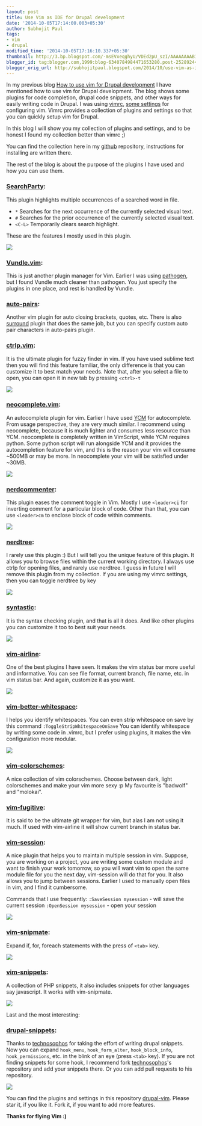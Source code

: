 ```yaml
---
layout: post
title: Use Vim as IDE for Drupal development
date: '2014-10-05T17:14:00.003+05:30'
author: Subhojit Paul
tags:
- vim
- drupal
modified_time: '2014-10-05T17:16:10.337+05:30'
thumbnail: http://3.bp.blogspot.com/-msEVxeqghyU/VDEd2pU_szI/AAAAAAAAB1M/Ab3EcSiNawM/s72-c/vim-searchparty.gif
blogger_id: tag:blogger.com,1999:blog-6340784984471653280.post-2528924401164485982
blogger_orig_url: http://subhojitpaul.blogspot.com/2014/10/use-vim-as-ide-for-drupal-development.html
---
```


In my previous blog [How to use vim for Drupal development](http://subhojitpaul.blogspot.com/2013/03/how-to-use-vim-for-drupal-development.html) I have mentioned how to use vim for Drupal development. The blog shows some plugins for code completion, drupal code snippets, and other ways for easily writing code in Drupal. I was using [vimrc](https://www.drupal.org/project/vimrc), [some settings](https://www.drupal.org/node/29325) for configuring vim. Vimrc provides a collection of plugins and settings so that you can quickly setup vim for Drupal.

In this blog I will show you my collection of plugins and settings, and to be honest I found my collection better than vimrc ;)

You can find the collection here in my [github](https://github.com/subhojit777/drupal-vim) repository, instructions for installing are written there.

The rest of the blog is about the purpose of the plugins I have used and how you can use them.

### **[SearchParty](https://github.com/dahu/SearchParty):**
This plugin highlights multiple occurrences of a searched word in file.

*   `*` Searches for the next occurrence of the currently selected visual text.
*   `#` Searches for the prior occurrence of the currently selected visual text.
*   `<C-L>` Temporarily clears search highlight.

These are the features I mostly used in this plugin.

[![](http://3.bp.blogspot.com/-msEVxeqghyU/VDEd2pU_szI/AAAAAAAAB1M/Ab3EcSiNawM/s1600/vim-searchparty.gif)](http://3.bp.blogspot.com/-msEVxeqghyU/VDEd2pU_szI/AAAAAAAAB1M/Ab3EcSiNawM/s1600/vim-searchparty.gif)

### **[Vundle.vim](https://github.com/gmarik/Vundle.vim):**
This is just another plugin manager for Vim. Earlier I was using [pathogen](https://github.com/tpope/vim-pathogen), but I found Vundle much cleaner than pathogen. You just specify the plugins in one place, and rest is handled by Vundle.

### **[auto-pairs](https://github.com/jiangmiao/auto-pairs):**
Another vim plugin for auto closing brackets, quotes, etc. There is also [surround](https://github.com/tpope/vim-surround) plugin that does the same job, but you can specify custom auto pair characters in auto-pairs plugin.

### **[ctrlp.vim](https://github.com/kien/ctrlp.vim):**
It is the ultimate plugin for fuzzy finder in vim. If you have used sublime text then you will find this feature familiar, the only difference is that you can customize it to best match your needs. Note that, after you select a file to open, you can open it in new tab by pressing `<ctrl>-t`

[![](http://4.bp.blogspot.com/-xoMBlZByppk/VDEgSa-0UTI/AAAAAAAAB1Y/bV78yXK69Do/s1600/vim-ctrlp.gif)](http://4.bp.blogspot.com/-xoMBlZByppk/VDEgSa-0UTI/AAAAAAAAB1Y/bV78yXK69Do/s1600/vim-ctrlp.gif)

### **[neocomplete.vim](https://github.com/Shougo/neocomplete.vim):**
An autocomplete plugin for vim. Earlier I have used [YCM](https://github.com/Valloric/YouCompleteMe) for autocomplete. From usage perspective, they are very much similar. I recommend using neocomplete, because it is much lighter and consumes less resource than YCM. neocomplete is completely written in VimScript, while YCM requires python. Some python script will run alongside YCM and it provides the autocompletion feature for vim, and this is the reason your vim will consume ~500MB or may be more. In neocomplete your vim will be satisfied under ~30MB.

[![](http://1.bp.blogspot.com/-5rxpk3ENwyk/VDEh0RssNjI/AAAAAAAAB1k/UmpmfpmsVzg/s1600/vim-neocomplete.gif)](http://1.bp.blogspot.com/-5rxpk3ENwyk/VDEh0RssNjI/AAAAAAAAB1k/UmpmfpmsVzg/s1600/vim-neocomplete.gif)

### **[nerdcommenter](https://github.com/scrooloose/nerdcommenter):**
This plugin eases the comment toggle in Vim. Mostly I use `<leader>ci` for inverting comment for a particular block of code. Other than that, you can use `<leader>cm` to enclose block of code within comments.

[![](http://2.bp.blogspot.com/-j2-QohD_U98/VDEipF9cWnI/AAAAAAAAB10/itzRLDiTQxQ/s1600/vim-nerdcommenter.gif)](http://2.bp.blogspot.com/-j2-QohD_U98/VDEipF9cWnI/AAAAAAAAB10/itzRLDiTQxQ/s1600/vim-nerdcommenter.gif)

### **[nerdtree](https://github.com/scrooloose/nerdtree):**
I rarely use this plugin :) But I will tell you the unique feature of this plugin. It allows you to browse files within the current working directory. I always use ctrlp for opening files, and rarely use nerdtree. I guess in future I will remove this plugin from my collection. If you are using my vimrc settings, then you can toggle nerdtree by <F7> key

[![](http://2.bp.blogspot.com/-OnuOl4ucDDU/VDEjOqNB7OI/AAAAAAAAB18/qJRf2gwfM3E/s1600/vim-nerdtree.png)](http://2.bp.blogspot.com/-OnuOl4ucDDU/VDEjOqNB7OI/AAAAAAAAB18/qJRf2gwfM3E/s1600/vim-nerdtree.png)

### **[syntastic](https://github.com/scrooloose/syntastic):**
It is the syntax checking plugin, and that is all it does. And like other plugins you can customize it too to best suit your needs.

[![](http://1.bp.blogspot.com/-5bEscDjTRKo/VDEj3mJaAHI/AAAAAAAAB2E/6p6kJI1Zaak/s1600/vim-syntastic.gif)](http://1.bp.blogspot.com/-5bEscDjTRKo/VDEj3mJaAHI/AAAAAAAAB2E/6p6kJI1Zaak/s1600/vim-syntastic.gif)

### **[vim-airline](https://github.com/bling/vim-airline):**
One of the best plugins I have seen. It makes the vim status bar more useful and informative. You can see file format, current branch, file name, etc. in vim status bar. And again, customize it as you want.

[![](http://2.bp.blogspot.com/-u9XWQjLIkUs/VDEkcvjPL4I/AAAAAAAAB2M/YwYL7noh0aE/s1600/vim-vimairline.png)](http://2.bp.blogspot.com/-u9XWQjLIkUs/VDEkcvjPL4I/AAAAAAAAB2M/YwYL7noh0aE/s1600/vim-vimairline.png)

### **[vim-better-whitespace](https://github.com/ntpeters/vim-better-whitespace):**
I helps you identify whitespaces. You can even strip whitespace on save by this command `:ToggleStripWhitespaceOnSave` You can identify whitespace by writing some code in .vimrc, but I prefer using plugins, it makes the vim configuration more modular.

[![](http://1.bp.blogspot.com/-4BmqWWcsSJk/VDElJ2YqsXI/AAAAAAAAB2U/dJ6RCN3exyc/s1600/vim-vimwhitespace.gif)](http://1.bp.blogspot.com/-4BmqWWcsSJk/VDElJ2YqsXI/AAAAAAAAB2U/dJ6RCN3exyc/s1600/vim-vimwhitespace.gif)

### **[vim-colorschemes](https://github.com/flazz/vim-colorschemes):**
A nice collection of vim colorschemes. Choose between dark, light colorschemes and make your vim more sexy :p My favourite is "badwolf" and "molokai".

### **[vim-fugitive](https://github.com/tpope/vim-fugitive):**
It is said to be the ultimate git wrapper for vim, but alas I am not using it much. If used with vim-airline it will show current branch in status bar.

### **[vim-session](https://github.com/xolox/vim-session):**
A nice plugin that helps you to maintain multiple session in vim. Suppose, you are working on a project, you are writing some custom module and want to finish your work tomorrow, so you will want vim to open the same module file for you the next day, vim-session will do that for you. It also allows you to jump between sessions. Earlier I used to manually open files in vim, and I find it cumbersome.

Commands that I use frequently:
`:SaveSession mysession` - will save the current session
`:OpenSession mysession` - open your session

[![](http://1.bp.blogspot.com/-3tAxcyQBr_k/VDEl9WVeveI/AAAAAAAAB2g/kbXeEY7Armg/s1600/vim-session.gif)](http://1.bp.blogspot.com/-3tAxcyQBr_k/VDEl9WVeveI/AAAAAAAAB2g/kbXeEY7Armg/s1600/vim-session.gif)

### **[vim-snipmate](https://github.com/garbas/vim-snipmate):**
Expand if, for, foreach statements with the press of `<tab>` key.

[![](http://2.bp.blogspot.com/-Tx53jEOFm5M/VDEnNs6V02I/AAAAAAAAB2o/UfK4peqSHAw/s1600/vim-snipmate.gif)](http://2.bp.blogspot.com/-Tx53jEOFm5M/VDEnNs6V02I/AAAAAAAAB2o/UfK4peqSHAw/s1600/vim-snipmate.gif)

### **[vim-snippets](https://github.com/honza/vim-snippets):**
A collection of PHP snippets, it also includes snippets for other languages say javascript. It works with vim-snipmate.

[![](http://1.bp.blogspot.com/-l5pZ3bQb8Ak/VDEn0URbIQI/AAAAAAAAB2w/YS6O6m7JgKc/s1600/vim-snippets.gif)](http://1.bp.blogspot.com/-l5pZ3bQb8Ak/VDEn0URbIQI/AAAAAAAAB2w/YS6O6m7JgKc/s1600/vim-snippets.gif)

Last and the most interesting:
### **[drupal-snippets](https://github.com/technosophos/drupal-snippets):**
Thanks to [technosophos](https://github.com/technosophos) for taking the effort of writing drupal snippets. Now you can expand `hook_menu`, `hook_form_alter`, `hook_block_info`, `hook_permissions`, etc. in the blink of an eye (press `<tab>` key). If you are not finding snippets for some hook, I recommend fork [technosophos](https://github.com/technosophos)'s repository and add your snippets there. Or you can add pull requests to his repository.

[![](http://1.bp.blogspot.com/-BZT76kmkkt0/VDEpD8snpxI/AAAAAAAAB28/rtDItN6uHxI/s1600/vim-drupalsnippets.gif)](http://1.bp.blogspot.com/-BZT76kmkkt0/VDEpD8snpxI/AAAAAAAAB28/rtDItN6uHxI/s1600/vim-drupalsnippets.gif)

You can find the plugins and settings in this repository [drupal-vim](https://github.com/subhojit777/drupal-vim). Please star it, if you like it. Fork it, if you want to add more features.

**Thanks for flying Vim :)**
